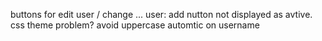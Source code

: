 buttons for edit user / change ...
user: add nutton not displayed as avtive. css theme problem?
avoid uppercase automtic on username